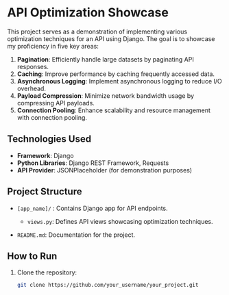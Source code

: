 # API Optimization Showcase

This project serves as a demonstration of implementing various optimization techniques for an API using Django. The goal is to showcase my proficiency in five key areas:

1. **Pagination**: Efficiently handle large datasets by paginating API responses.
2. **Caching**: Improve performance by caching frequently accessed data.
3. **Asynchronous Logging**: Implement asynchronous logging to reduce I/O overhead.
4. **Payload Compression**: Minimize network bandwidth usage by compressing API payloads.
5. **Connection Pooling**: Enhance scalability and resource management with connection pooling.

## Technologies Used

- **Framework**: Django
- **Python Libraries**: Django REST Framework, Requests
- **API Provider**: JSONPlaceholder (for demonstration purposes)

## Project Structure

- `[app_name]/` : Contains Django app for API endpoints.
  - `views.py`: Defines API views showcasing optimization techniques.

- `README.md`: Documentation for the project.

## How to Run

1. Clone the repository:
   ```bash
   git clone https://github.com/your_username/your_project.git
